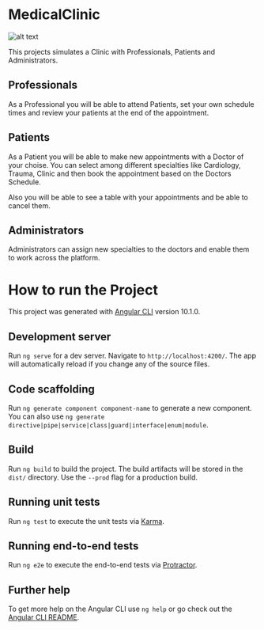 # MedicalClinic

![alt text]('/assets/images/login-bg.jpg')

This projects simulates a Clinic with Professionals, Patients and Administrators.

## Professionals

As a Professional you will be able to attend Patients, set your own schedule times and review your patients at the end of the appointment.

## Patients

As a Patient you will be able to make new appointments with a Doctor of your choise. You can select among different specialties like Cardiology, Trauma, Clinic and then book the appointment based on the Doctors Schedule.

Also you will be able to see a table with your appointments and be able to cancel them.

## Administrators

Administrators can assign new specialties to the doctors and enable them to work across the platform.

# How to run the Project

This project was generated with [Angular CLI](https://github.com/angular/angular-cli) version 10.1.0.

## Development server

Run `ng serve` for a dev server. Navigate to `http://localhost:4200/`. The app will automatically reload if you change any of the source files.

## Code scaffolding

Run `ng generate component component-name` to generate a new component. You can also use `ng generate directive|pipe|service|class|guard|interface|enum|module`.

## Build

Run `ng build` to build the project. The build artifacts will be stored in the `dist/` directory. Use the `--prod` flag for a production build.

## Running unit tests

Run `ng test` to execute the unit tests via [Karma](https://karma-runner.github.io).

## Running end-to-end tests

Run `ng e2e` to execute the end-to-end tests via [Protractor](http://www.protractortest.org/).

## Further help

To get more help on the Angular CLI use `ng help` or go check out the [Angular CLI README](https://github.com/angular/angular-cli/blob/master/README.md).
